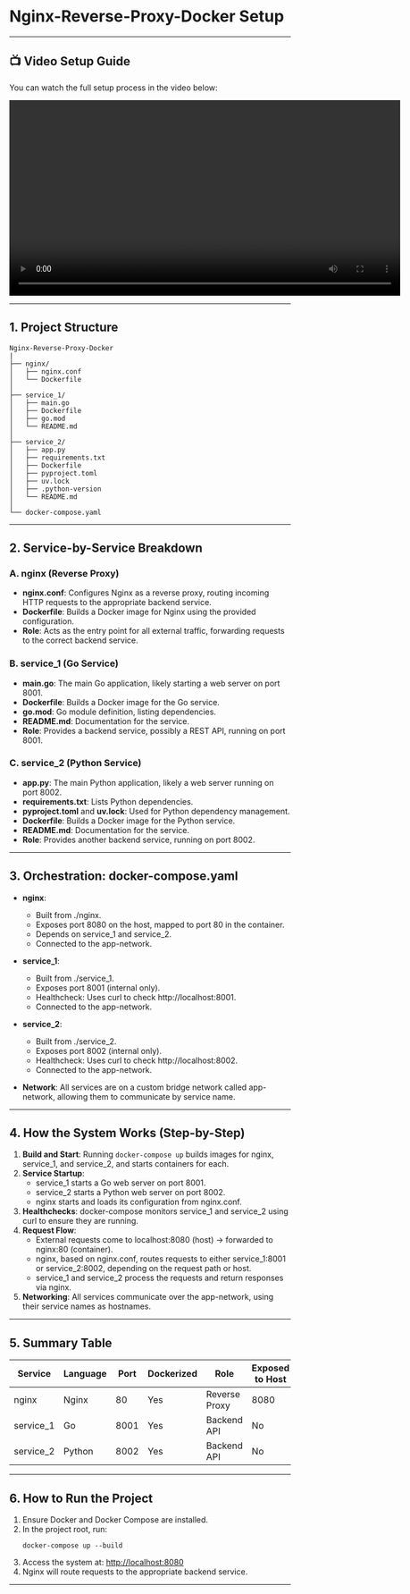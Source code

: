 # Nginx-Reverse-Proxy-Docker Setup

---

## 📺 Video Setup Guide

You can watch the full setup process in the video below:

<video src="setup-demo.mp4" controls width="700">
  Your browser does not support the video tag.
  https://www.youtube.com/watch?v=dfN7HyDc7eA
</video>

---

## 1. Project Structure

```
Nginx-Reverse-Proxy-Docker
|
├── nginx/
│   ├── nginx.conf
│   └── Dockerfile
│
├── service_1/
│   ├── main.go
│   ├── Dockerfile
│   ├── go.mod
│   └── README.md
│
├── service_2/
│   ├── app.py
│   ├── requirements.txt
│   ├── Dockerfile
│   ├── pyproject.toml
│   ├── uv.lock
│   ├── .python-version
│   └── README.md
│
└── docker-compose.yaml
```

---

## 2. Service-by-Service Breakdown

### A. nginx (Reverse Proxy)
- **nginx.conf**: Configures Nginx as a reverse proxy, routing incoming HTTP requests to the appropriate backend service.
- **Dockerfile**: Builds a Docker image for Nginx using the provided configuration.
- **Role**: Acts as the entry point for all external traffic, forwarding requests to the correct backend service.

### B. service_1 (Go Service)
- **main.go**: The main Go application, likely starting a web server on port 8001.
- **Dockerfile**: Builds a Docker image for the Go service.
- **go.mod**: Go module definition, listing dependencies.
- **README.md**: Documentation for the service.
- **Role**: Provides a backend service, possibly a REST API, running on port 8001.

### C. service_2 (Python Service)
- **app.py**: The main Python application, likely a web server running on port 8002.
- **requirements.txt**: Lists Python dependencies.
- **pyproject.toml** and **uv.lock**: Used for Python dependency management.
- **Dockerfile**: Builds a Docker image for the Python service.
- **README.md**: Documentation for the service.
- **Role**: Provides another backend service, running on port 8002.

---

## 3. Orchestration: docker-compose.yaml

- **nginx**:
  - Built from ./nginx.
  - Exposes port 8080 on the host, mapped to port 80 in the container.
  - Depends on service_1 and service_2.
  - Connected to the app-network.

- **service_1**:
  - Built from ./service_1.
  - Exposes port 8001 (internal only).
  - Healthcheck: Uses curl to check http://localhost:8001.
  - Connected to the app-network.

- **service_2**:
  - Built from ./service_2.
  - Exposes port 8002 (internal only).
  - Healthcheck: Uses curl to check http://localhost:8002.
  - Connected to the app-network.

- **Network**: All services are on a custom bridge network called app-network, allowing them to communicate by service name.

---

## 4. How the System Works (Step-by-Step)

1. **Build and Start**: Running `docker-compose up` builds images for nginx, service_1, and service_2, and starts containers for each.
2. **Service Startup**:
   - service_1 starts a Go web server on port 8001.
   - service_2 starts a Python web server on port 8002.
   - nginx starts and loads its configuration from nginx.conf.
3. **Healthchecks**: docker-compose monitors service_1 and service_2 using curl to ensure they are running.
4. **Request Flow**:
   - External requests come to localhost:8080 (host) → forwarded to nginx:80 (container).
   - nginx, based on nginx.conf, routes requests to either service_1:8001 or service_2:8002, depending on the request path or host.
   - service_1 and service_2 process the requests and return responses via nginx.
5. **Networking**: All services communicate over the app-network, using their service names as hostnames.

---

## 5. Summary Table

| Service     | Language | Port | Dockerized | Role                | Exposed to Host | Internal Name |
|-------------|----------|------|------------|---------------------|-----------------|--------------|
| nginx       | Nginx    | 80   | Yes        | Reverse Proxy       | 8080            | nginx        |
| service_1   | Go       | 8001 | Yes        | Backend API         | No              | service_1    |
| service_2   | Python   | 8002 | Yes        | Backend API         | No              | service_2    |

---

## 6. How to Run the Project

1. Ensure Docker and Docker Compose are installed.
2. In the project root, run:
   ```
   docker-compose up --build
   ```
3. Access the system at: [http://localhost:8080](http://localhost:8080)
4. Nginx will route requests to the appropriate backend service.

---
